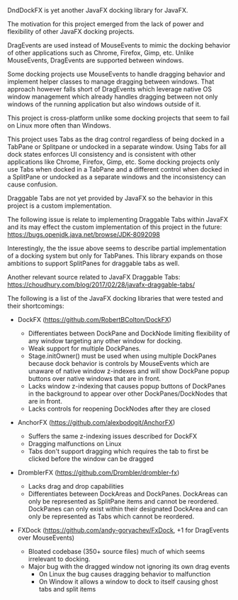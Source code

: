 DndDockFX is yet another JavaFX docking library for JavaFX.

The motivation for this project emerged from the lack of power and flexibility of other JavaFX docking projects.

DragEvents are used instead of MouseEvents to mimic the docking behavior of other applications such as Chrome, Firefox, Gimp, etc.  Unlike MouseEvents, DragEvents are supported between windows.

Some docking projects use MouseEvents to handle dragging behavior and implement helper classes to manage dragging between windows.  That approach however falls short of DragEvents which leverage native OS window management which already handles dragging between not only windows of the running application but also windows outside of it.

This project is cross-platform unlike some docking projects that seem to fail on Linux more often than Windows.

This project uses Tabs as the drag control regardless of being docked in a TabPane or Splitpane or undocked in a separate window.  Using Tabs for all dock states enforces UI consistency and is consistent with other applications like Chrome, Firefox, Gimp, etc.  Some docking projects only use Tabs when docked in a TabPane and a different control when docked in a SplitPane or undocked as a separate windows and the inconsistency can cause confusion.

Draggable Tabs are not yet provided by JavaFX so the behavior in this project is a custom implementation.

The following issue is relate to implementing Draggable Tabs within JavaFX and its may effect the custom implementation of this project in the future:
https://bugs.openjdk.java.net/browse/JDK-8092098

Interestingly, the the issue above seems to describe partial implementation of a docking system but only for TabPanes.  This library expands on those ambitions to support SplitPanes for draggable tabs as well.

Another relevant source related to JavaFX Draggable Tabs:
https://choudhury.com/blog/2017/02/28/javafx-draggable-tabs/

The following is a list of the JavaFX docking libraries that were tested and their shortcomings:

* DockFX (https://github.com/RobertBColton/DockFX)
  * Differentiates between DockPane and DockNode limiting flexibility of any window targeting any other window for docking.
  * Weak support for multiple DockPanes.
  * Stage.initOwner() must be used when using multiple DockPanes because dock behavior is controls by MouseEvents which are unaware of native window z-indexes and will show DockPane popup buttons over native windows that are in front.
  * Lacks window z-indexing that causes popup buttons of DockPanes in the background to appear over other DockPanes/DockNodes that are in front.
  * Lacks controls for reopening DockNodes after they are closed

* AnchorFX (https://github.com/alexbodogit/AnchorFX)
  * Suffers the same z-indexing issues described for DockFX
  * Dragging malfunctions on Linux
  * Tabs don't support dragging which requires the tab to first be clicked before the window can be dragged

* DromblerFX (https://github.com/Drombler/drombler-fx)
  * Lacks drag and drop capabilities
  * Differentiates beteween DockAreas and DockPanes.  DockAreas can only be represented as SplitPane items and cannot be reordered.  DockPanes can only exist within their designated DockArea and can only be represented as Tabs which cannot be reordered.

* FXDock (https://github.com/andy-goryachev/FxDock, +1 for DragEvents over MouseEvents)
  * Bloated codebase (350+ source files) much of which seems irrelevant to docking.
  * Major bug with the dragged window not ignoring its own drag events
    * On Linux the bug causes dragging behavior to malfunction
    * On Window it allows a window to dock to itself causing ghost tabs and split items

